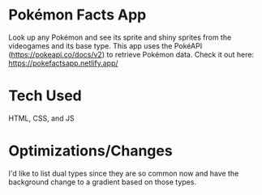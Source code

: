 # Pokémon Facts App
Look up any Pokémon and see its sprite and shiny sprites from the videogames and its base type. This app uses the PokéAPI (https://pokeapi.co/docs/v2) to retrieve Pokémon data. 
Check it out here: https://pokefactsapp.netlify.app/

# Tech Used
HTML, CSS, and JS

# Optimizations/Changes
I'd like to list dual types since they are so common now and have the background change to a gradient based on those types. 
